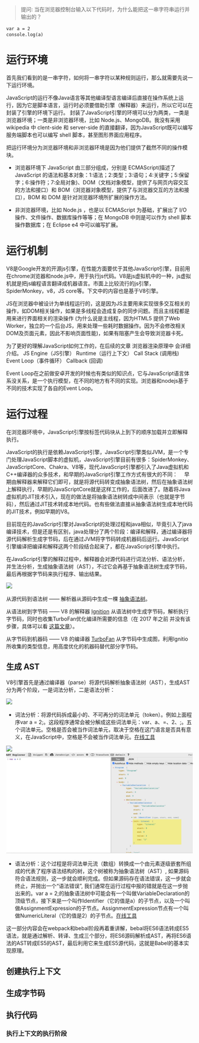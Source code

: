 > 提问: 当在浏览器控制台输入以下代码时，为什么能把这一串字符串运行并输出的？ 
```
var a = 2
console.log(a)
```
# 运行环境
首先我们看到的是一串字符，如何将一串字符以某种规则运行，那么就需要先说一下运行环境。

JavaScript的运行不像Java语言等其他编译型语言编译后直接在操作系统上运行，因为它是脚本语言，运行时必须要借助引擎（解释器）来运行，所以它可以在封装了引擎的环境下运行。
封装了JavaScript引擎的环境可以分为两类，一类是浏览器环境；一类是非浏览器环境，比如 Node.js、MongoDB。我没有采用 wikipedia 中 clent-side 和 server-side 的直接翻译，因为JavaScript既可以编写服务端脚本也可以编写 shell 脚本，甚至图形界面应用程序。

把运行环境分为浏览器环境和非浏览器环境是因为他们提供了截然不同的操作模块。
* 浏览器环境下 JavaScript 由三部分组成，分别是 ECMAScript(描述了 JavaScript 的语法和基本对象：1:语法；2:类型；3:语句；4:关键字；5:保留字；6:操作符；7:全局对象)、DOM（文档对象模型，提供了与网页内容交互的方法和接口）和 BOM（浏览器对象模型，提供了与浏览器交互的方法和接口），BOM 和 DOM 是针对浏览器环境所扩展的操作方法。

* 非浏览器环境，比如 Node.js ，也是以 ECMAScript 为基础，扩展出了 I/O 操作、文件操作、数据库操作等等；在 MongoDB 中则是可以作为 shell 脚本操作数据库；在 Eclipse e4 中可以编写扩展。


# 运行机制
V8是Google开发的开源js引擎，在性能方面要优于其他JavaScript引擎，目前用在chrome浏览器和node.js中，用于执行js代码。V8是js虚拟机中的一种，js虚拟机就是把js编程语言翻译成机器语言。市面上比较流行的js引擎，SpiderMonkey，v8，JS core等。下文中的内容也是基于V8引擎。

JS在浏览器中被设计为单线程运行的，这是因为JS主要用来实现很多交互相关的操作，如DOM相关操作，如果是多线程会造成复杂的同步问题。而且主线程都是用来进行界面相关的渲染操作 (为什么说是主线程，因为HTML5 提供了Web Worker，独立的一个后台JS，用来处理一些耗时数据操作。因为不会修改相关DOM及页面元素，因此不影响页面性能)，如果有阻塞产生会导致浏览器卡死。

为了更好的理解JavaScript如何工作的，在后续的文章 浏览器渲染原理中 会详细介绍。
JS Engine（JS引擎）
Runtime（运行上下文）
Call Stack (调用栈)
Event Loop（事件循环）
Callback (回调)

Event Loop在之前做安卓开发的时候也有类似的知识点，它与JavaScript语言体系没关系，是一个执行模型，在不同的地方有不同的实现。浏览器和nodejs基于不同的技术实现了各自的Event Loop。
 
# 运行过程
在浏览器环境中，JavaScript引擎按标签代码块从上到下的顺序加载并立即解释执行。

JavaScript的执行是依赖JavaScript引擎，JavaScript引擎类似JVM，是一个专门处理JavaScript脚本的虚拟机，JavaScript引擎目前有很多：SpiderMonkey、JavaScriptCore、Chakra、V8等，现代JavaScript引擎都引入了Java虚拟机和C++编译器的众多技术，和早期的JavaScript引擎工作方式有很大的不同：
 早期由解释器来解释它们即可，就是将源代码转变成抽象语法树，然后在抽象语法树上解释执行，早期的JavaScriptCore就是这样工作的，后面改进了。随着将Java虚拟机的JIT技术引入，现在的做法是将抽象语法树转成中间表示（也就是字节码），然后通过JIT技术转成本地代码。也有些做法直接从抽象语法树生成本地代码的JIT技术，例如早期的V8。

目前现在的JavaScript引擎对JavaScript的处理过程和java相似，毕竟引入了java编译技术，但是还是有区别，java处理分了两个阶段：编译和解释，通过编译器将源代码解析生成字节码，后在通过JVM将字节码转成机器码后运行。JavaScript引擎编译把编译和解释这两个阶段结合起来了，都在JavaScript引擎中执行。

在JavaScript引擎的解释过程中，解释器会对源代码进行词法分析、语法分析，并生法分析，生成抽象语法树（AST），不过它会再基于抽象语法树生成字节码，最后再根据字节码来执行程序、输出结果。

![](/media/172a11425daf2c8b.png)

从源代码到语法树 —— 解析器从源码中生成一棵 [抽象语法树](https://en.wikipedia.org/wiki/Abstract_syntax_tree)。

从语法树到字节码 —— V8 的解释器 [Ignition](https://v8.dev/docs/ignition) 从语法树中生成字节码，解析执行字节码，同时也收集TurboFan优化编译所需要的信息（在 2017 年之前 并没有该步骤，具体可以看 [这篇文章](https://blog.sessionstack.com/how-javascript-works-inside-the-v8-engine-5-tips-on-how-to-write-optimized-code-ac089e62b12e)）。

从字节码到机器码 —— V8 的编译器 [TurboFan](https://v8.dev/docs/turbofan) 从字节码中生成图，利用Ignitio所收集的类型信息，用高度优化的机器码替代部分字节码。

## 生成 AST
V8引擎首先是通过编译器（parse）将源代码解析抽象语法树（AST），生成AST分为两个阶段，一是词法分析，二是语法分析：

![](/media/16d6d50f11ce6556.png)
* 词法分析：将源代码拆成最小的、不可再分的词法单元（token）。例如上面程序var a = 2;。这段程序通常会被分解成这些词法单元：var、a、=、2、;。五个词法单元。空格是否会被当作词法单元，取决于空格在这门语言是否具有意义，在JavaScript中，空格是不会被当作词法单元。[在线工具](https://resources.jointjs.com/demos/javascript-ast)

![](/media/16d6d50f11fa8bb3.png)
![-w1267](media/16138190614793.jpg)

* 语法分析：这个过程是将词法单元流（数组）转换成一个由元素逐级嵌套所组成的代表了程序语法结构的树，这个树被称为抽象语法树（AST）, 如果源码符合语法规则，这一步就会顺利完成。但如果源码存在语法错误，这一步就会终止，并抛出一个“语法错误”, 我们通常在运行过程中报的错就是在这一步抛出来的。var a = 2;的抽象语法树中可能会有一个叫做VariableDeclaration的顶级节点，接下来是一个叫作Identifier（它的值是a）的子节点，以及一个叫做AssignmentExpression的子节点。AssignmentExpression节点有一个叫做NumericLiteral（它的值是2）的子节点。[在线工具](https://astexplorer.net/)

这一部分内容会在webpack和bebal阶段再着重讲解，bebal将ES6语法转成ES5语法，就是通过解析、转译、生成三个部分，将ES6源码解析成AST，再将ES6语法的AST转成ES5的AST，最后利用它来生成ES5源代码，这就是Babel的基本实现原理。

## 创建执行上下文
## 生成字节码
## 执行代码
### 执行上下文的执行阶段
